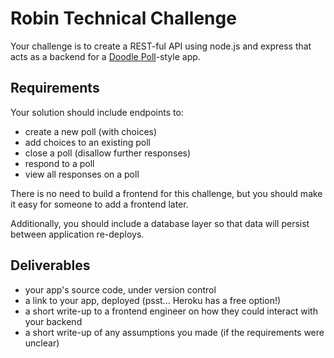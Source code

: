 # Robin Technical Challenge

Your challenge is to create a REST-ful API using node.js and express that acts
as a backend for a [Doodle Poll](https://doodle.com)-style app.

## Requirements

Your solution should include endpoints to:

* create a new poll (with choices)
* add choices to an existing poll
* close a poll (disallow further responses)
* respond to a poll
* view all responses on a poll

There is no need to build a frontend for this challenge, but you should make
it easy for someone to add a frontend later.

Additionally, you should include a database layer so that data will persist
between application re-deploys.

## Deliverables

* your app's source code, under version control
* a link to your app, deployed (psst... Heroku has a free option!)
* a short write-up to a frontend engineer on how they could interact with your backend
* a short write-up of any assumptions you made (if the requirements were unclear)
